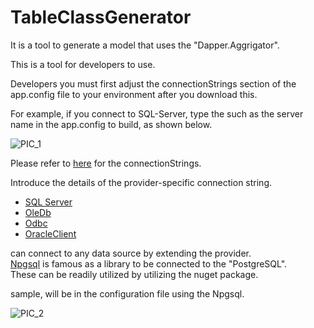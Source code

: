# TableClassGenerator


It is a tool to generate a model that uses the "Dapper.Aggrigator".

This is a tool for developers to use.


Developers you must first adjust the connectionStrings section of the app.config file to your environment after you download this.

For example, if you connect to SQL-Server, type the such as the server name in the app.config to build, as shown below.

![PIC_1](http://s-ueno.github.io/images/TableClassGenerator_ConnectionString.PNG)

Please refer to [here](https://msdn.microsoft.com/library/ms254500.aspx) for the connectionStrings.

Introduce the details of the provider-specific connection string.

 + [SQL Server](https://msdn.microsoft.com/library/system.data.sqlclient.sqlconnection.connectionstring.aspx)
 + [OleDb](https://msdn.microsoft.com/library/system.data.oledb.oledbconnection.connectionstring.aspx)
 + [Odbc](https://msdn.microsoft.com/library/system.data.odbc.odbcconnection.connectionstring.aspx)
 + [OracleClient](https://msdn.microsoft.com/library/system.data.oracleclient.aspx)

can connect to any data source by extending the provider.  
[Npgsql](http://www.npgsql.org/) is famous as a library to be connected to the "PostgreSQL".  
These can be readily utilized by utilizing the nuget package.    

sample, will be in the configuration file using the Npgsql.  

![PIC_2](http://s-ueno.github.io/images/TableClassGenerator_PostgresProvider.PNG)









